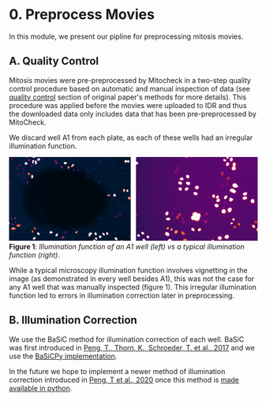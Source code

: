 # 0. Preprocess Movies

In this module, we present our pipline for preprocessing mitosis movies.

## A. Quality Control

Mitosis movies were pre-preprocessed by Mitocheck in a two-step quality control procedure based on automatic and manual inspection of data (see [quality control](https://static-content.springer.com/esm/art%3A10.1038%2Fnature08869/MediaObjects/41586_2010_BFnature08869_MOESM58_ESM.pdf) section of original paper's methods for more details).
This procedure was applied before the movies were uploaded to IDR and thus the downloaded data only includes data that has been pre-preprocessed by MitoCheck.

We discard well A1 from each plate, as each of these wells had an irregular illumination function. 

![Illumination Functions](images/illumination_functions.png "Logo Title Text 1")
**Figure 1**: *Illumination function of an A1 well (left) vs a typical illumination function (right).*

While a typical microscopy illumination function involves vignetting in the image (as demonstrated in every well besides A1), this was not the case for any A1 well that was manually inspected (figure 1).
This irregular illumination function led to errors in illumination correction later in preprocessing.

## B. Illumination Correction 

We use the BaSiC method for illumination correction of each well.
BaSiC was first introduced in [Peng, T., Thorn, K., Schroeder, T. et al., 2017](https://doi.org/10.1038/ncomms14836) and we use the [BaSiCPy implementation](https://github.com/peng-lab/BaSiCPy).


In the future we hope to implement a newer method of illumination correction introduced in [Peng, T et al., 2020](https://doi.org/10.1007/978-3-030-59722-1_17) once this method is [made available in python](https://github.com/peng-lab/BaSiCPy/issues/65).

